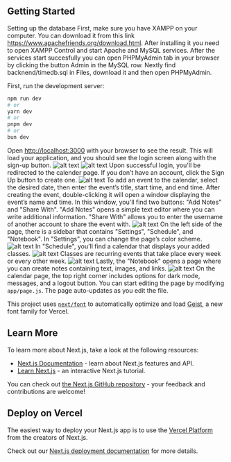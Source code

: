 ## Getting Started
Setting up the database
First, make sure you have XAMPP on your computer. You can download it from this link https://www.apachefriends.org/download.html. After installing it you need to open XAMPP Control and start Apache and MySQL services. After the services start succesfully you can open PHPMyAdmin tab in your browser by clicking the button Admin in the MySQL row. Nextly find backnend/timedb.sql in Files, download it and then open PHPMyAdmin.


First, run the development server:

```bash
npm run dev
# or
yarn dev
# or
pnpm dev
# or
bun dev
```

Open [http://localhost:3000](http://localhost:3000) with your browser to see the result.
 This will load your application, and you should see the login screen along with the sign-up button.
 ![alt text](image.png) ![alt text](image-1.png)
Upon successful login, you'll be redirected to the calender page.
If you don’t have an account, click the Sign Up button to create one.
![alt text](image-2.png)
To add an event to the calendar, select the desired date, then enter the event’s title, start time, and end time.
After creating the event, double-clicking it will open a window displaying the event’s name and time.
In this window, you'll find two buttons: "Add Notes" and "Share With".
"Add Notes" opens a simple text editor where you can write additional information.
"Share With" allows you to enter the username of another account to share the event with.
![alt text](image-3.png)
On the left side of the page, there is a sidebar that contains "Settings", "Schedule", and "Notebook".
In "Settings", you can change the page’s color scheme.
![alt text](image-4.png)
In "Schedule", you'll find a calendar that displays your added classes.
![alt text](image-5.png)
Classes are recurring events that take place every week or every other week.
![alt text](image-6.png)
Lastly, the "Notebook" opens a page where you can create notes containing text, images, and links.
![alt text](image-7.png)
On the calendar page, the top right corner includes options for dark mode, messages, and a logout button.
You can start editing the page by modifying `app/page.js`. The page auto-updates as you edit the file.

This project uses [`next/font`](https://nextjs.org/docs/app/building-your-application/optimizing/fonts) to automatically optimize and load [Geist](https://vercel.com/font), a new font family for Vercel.

## Learn More

To learn more about Next.js, take a look at the following resources:

- [Next.js Documentation](https://nextjs.org/docs) - learn about Next.js features and API.
- [Learn Next.js](https://nextjs.org/learn) - an interactive Next.js tutorial.

You can check out [the Next.js GitHub repository](https://github.com/vercel/next.js) - your feedback and contributions are welcome!

## Deploy on Vercel

The easiest way to deploy your Next.js app is to use the [Vercel Platform](https://vercel.com/new?utm_medium=default-template&filter=next.js&utm_source=create-next-app&utm_campaign=create-next-app-readme) from the creators of Next.js.

Check out our [Next.js deployment documentation](https://nextjs.org/docs/app/building-your-application/deploying) for more details.
